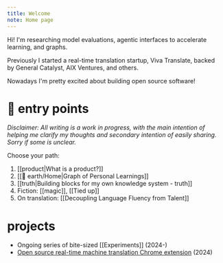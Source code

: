 ```yaml
---
title: Welcome
note: Home page
---
```

Hi! I'm researching model evaluations, agentic interfaces to accelerate learning, and graphs.

Previously I started a real-time translation startup, Viva Translate, backed by General Catalyst, AIX Ventures, and others. 

Nowadays I'm pretty excited about building open source software!

# 🔗 entry points 
*Disclaimer: All writing is a work in progress, with the main intention of helping me clarify my thoughts and secondary intention of easily sharing. Sorry if some is unclear.* 

Choose your path:
1. [[product|What is a product?]]
2. [[🏡 earth/Home|Graph of Personal Learnings]]
3. [[truth|Building blocks for my own knowledge system - truth]]
4. Fiction: [[magic]], [[Tied up]]
5. On translation: [[Decoupling Language Fluency from Talent]]


# projects

- Ongoing series of bite-sized [[Experiments]]  (2024-)
- [Open source real-time machine translation Chrome extension](https://www.vivatranslate.com/en) (2024)


